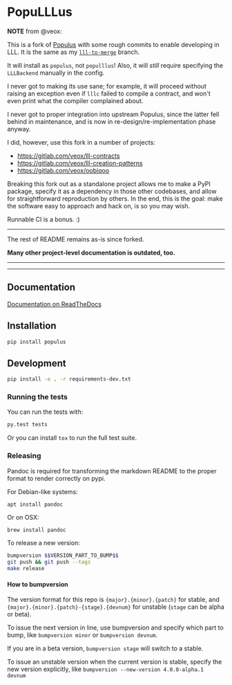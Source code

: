 # PopuLLLus

**NOTE** from @veox:

This is a fork of [Populus](https://github.com/ethereum/populus) with some
rough commits to enable developing in LLL. It is the same as my
[`lll-to-merge`](https://github.com/veox/populus/tree/lll-to-merge) branch.

It will install as `populus`, not `populllus`! Also, it will _still_ require
specifying the `LLLBackend` manually in the config.

I never got to making its use sane; for example, it will proceed without
raising an exception even if `lllc` failed to compile a contract, and won't
even print what the compiler complained about.

I never got to proper integration into upstream Populus, since the latter
fell behind in maintenance, and is now in re-design/re-implementation phase
anyway.

I did, however, use this fork in a number of projects:

* https://gitlab.com/veox/lll-contracts
* https://gitlab.com/veox/lll-creation-patterns
* https://gitlab.com/veox/oobiqoo

Breaking this fork out as a standalone project allows me to make a PyPI
package, specify it as a dependency in those other codebases, and allow
for straightforward reproduction by others. In the end, this is the goal:
make the software easy to approach and hack on, is so you may wish.

Runnable CI is a bonus. :)

-----

The rest of README remains as-is since forked.

**Many other project-level documentation is outdated, too.**

-----
-----


## Documentation

[Documentation on ReadTheDocs](http://populus.readthedocs.org/en/latest/)


## Installation

```sh
pip install populus
```

## Development

```sh
pip install -e . -r requirements-dev.txt
```


### Running the tests

You can run the tests with:

```sh
py.test tests
```

Or you can install `tox` to run the full test suite.


### Releasing

Pandoc is required for transforming the markdown README to the proper format to
render correctly on pypi.

For Debian-like systems:

```
apt install pandoc
```

Or on OSX:

```sh
brew install pandoc
```

To release a new version:

```sh
bumpversion $$VERSION_PART_TO_BUMP$$
git push && git push --tags
make release
```


#### How to bumpversion

The version format for this repo is `{major}.{minor}.{patch}` for stable, and
`{major}.{minor}.{patch}-{stage}.{devnum}` for unstable (`stage` can be alpha or beta).

To issue the next version in line, use bumpversion and specify which part to bump,
like `bumpversion minor` or `bumpversion devnum`.

If you are in a beta version, `bumpversion stage` will switch to a stable.

To issue an unstable version when the current version is stable, specify the
new version explicitly, like `bumpversion --new-version 4.0.0-alpha.1 devnum`
